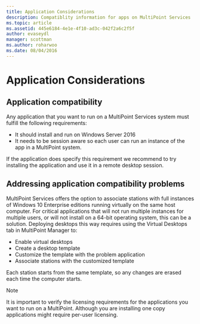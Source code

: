 ```yaml
---
title: Application Considerations
description: Compatiblity information for apps on MultiPoint Services
ms.topic: article
ms.assetid: 445e6184-4e1e-4f10-ad3c-042f2a6c2f5f
author: evaseydl
manager: scottman
ms.author: roharwoo
ms.date: 08/04/2016
---
```

# Application Considerations

## Application compatibility

Any application that you want to run on a MultiPoint Services system must fulfill the following requirements:

- It should install and run on Windows Server 2016
- It needs to be session aware so each user can run an instance of the app in a MultiPoint system.

If the application does specify this requirement we recommend to try installing the application and use it in a remote desktop session.

## Addressing application compatibility problems
MultiPoint Services offers the option to associate stations with full instances of Windows 10 Enterprise editions running virtually on the same host computer. For critical applications that will not run multiple instances for multiple users, or will not install on a 64-bit operating system, this can be a solution. Deploying desktops this way requires using the Virtual Desktops tab in MultiPoint Manager to:

-   Enable virtual desktops
-   Create a desktop template
-   Customize the template with the problem application
-   Associate stations with the customized template

Each station starts from the same template, so any changes are erased each time the computer starts.

>[!NOTE]
>It is important to verify the licensing requirements for the applications you want to run on a MultiPoint. Although you are installing one copy applications might require per-user licensing.

